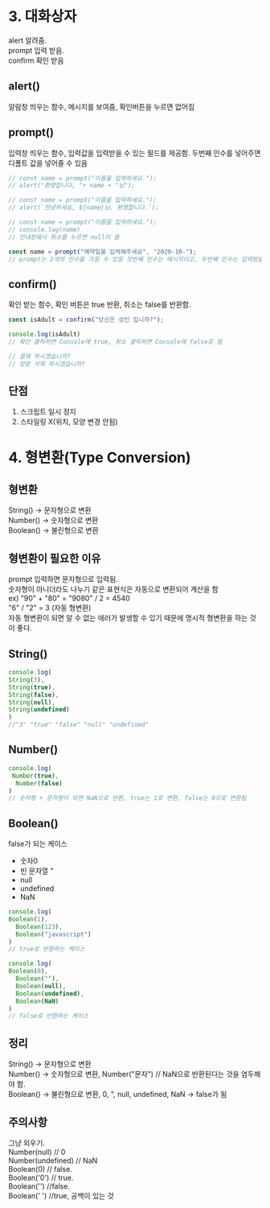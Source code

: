 # 3. 대화상자

alert 알려줌.  
prompt 입력 받음.  
confirm 확인 받음   

## alert() 
알람창 띄우는 함수, 메시지를 보여줌, 확인버튼을 누르면 없어짐

## prompt()
입력창 띄우는 함수, 입력값을 입력받을 수 있는 필드를 제공함. 두번째 인수를 넣어주면 디폴트 값을 넣어줄 수 있음

``` js
// const name = prompt("이름을 입력하세요.");
// alert("환영합니다, "+ name + "님");

// const name = prompt("이름을 입력하세요.");
// alert(`안녕하세요, ${name}님. 환영합니다.`);

// const name = prompt("이름을 입력하세요.");
// console.log(name)
// 안내창에서 취소를 누르면 null이 뜸

const name = prompt("예약일을 입력해주세요", "2020-10-");
// prompt는 2개의 인수를 가질 수 있음 첫번째 인수는 메시지이고, 두번째 인수는 입력받을 디폴트 값입니다.
```

## confirm()
확인 받는 함수, 확인 버튼은 true 반환, 취소는 false를 반환함.

``` js
const isAdult = confirm("당신은 성인 입니까?");

console.log(isAdult)
// 확인 클릭하면 Console에 true, 취소 클릭하면 Console에 false로 뜸

// 결제 하시겠습니까?
// 정말 삭제 하시겠습니까?

```

## 단점
1. 스크립트 일시 정지
2. 스타일링 X(위치, 모양 변경 안됨)


# 4. 형변환(Type Conversion)

## 형변환 
String() -> 문자형으로 변환  
Number() -> 숫자형으로 변환  
Boolean() -> 불린형으로 변환

## 형변환이 필요한 이유 
prompt 입력하면 문자형으로 입력됨.  
숫자형이 아니더라도 나누기 같은 표현식은 자동으로 변환되어 계산을 함   
ex) "90" + "80" = "9080" / 2 = 4540  
"6" / "2" = 3 (자동 형변환)  
자동 형변환이 되면 알 수 없는 에러가 발생할 수 있기 때문에 명시적 형변환을 하는 것이 좋다.

## String()

``` js
console.log(
String(3),
String(true),
String(false),
String(null),
String(undefined)
)
//"3" "true" "false" "null" "undefined"
```

## Number()
``` js
console.log(
 Number(true),
  Number(false)
)
// 숫자형 + 문자형이 되면 NaN으로 반환, true는 1로 변환, false는 0으로 변환됨
```

## Boolean()
false가 되는 케이스
- 숫자0
- 빈 문자열 "
- null
- undefined
- NaN

``` js
console.log(
Boolean(1),
  Boolean(123),
  Boolean("javascript")
)
// true로 반환하는 케이스

console.log(
Boolean(0),
  Boolean(""),
  Boolean(null),
  Boolean(undefined),
  Boolean(NaN)
)
// false로 반환하는 케이스
```

## 정리
String() -> 문자형으로 변환  
Number() -> 숫자형으로 변환, Number("문자") // NaN으로 반환된다는 것을 염두해야 함.  
Boolean() -> 불린형으로 변환, 0, ", null, undefined, NaN -> false가 됨

## 주의사항
그냥 외우기.  
Number(null) // 0  
Number(undefined) // NaN     
Boolean(0) // false.  
Boolean('0') // true.  
Boolean('') //false.  
Boolean(' ') //true, 공백이 있는 것
